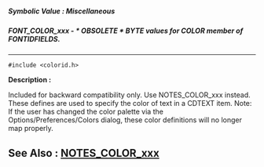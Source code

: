 ##### Symbolic Value : Miscellaneous
##### FONT_COLOR_xxx - * OBSOLETE * BYTE values for COLOR member of FONTIDFIELDS.
---
```
#include <colorid.h>
```
**Description :**

Included for backward compatibility only.  Use NOTES_COLOR_xxx instead.
These defines are used to specify the color of text in a CDTEXT item.
Note:  If the user has changed the color palette via the 
Options/Preferences/Colors dialog, these color definitions will no longer map 
properly.

**See Also :**
[NOTES_COLOR_xxx](/reference/Symb/NOTES_COLOR_xxx)
---
